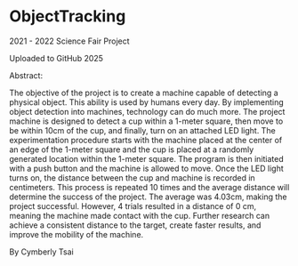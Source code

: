 # ObjectTracking
2021 - 2022 Science Fair Project

Uploaded to GitHub 2025

Abstract:

The objective of the project is to create a machine capable of detecting a physical object. This ability is used by humans every day. By implementing object detection into machines, technology can do much more. The project machine is designed to detect a cup within a 1-meter square, then move to be within 10cm of the cup, and finally, turn on an attached LED light. The experimentation procedure starts with the machine placed at the center of an edge of the 1-meter square and the cup is placed at a randomly generated location within the 1-meter square. The program is then initiated with a push button and the machine is allowed to move. Once the LED light turns on, the distance between the cup and machine is recorded in centimeters. This process is repeated 10 times and the average distance will determine the success of the project. The average was 4.03cm, making the project successful. However, 4 trials resulted in a distance of 0 cm, meaning the machine made contact with the cup. Further research can achieve a consistent distance to the target, create faster results, and improve the mobility of the machine.​

By Cymberly Tsai

